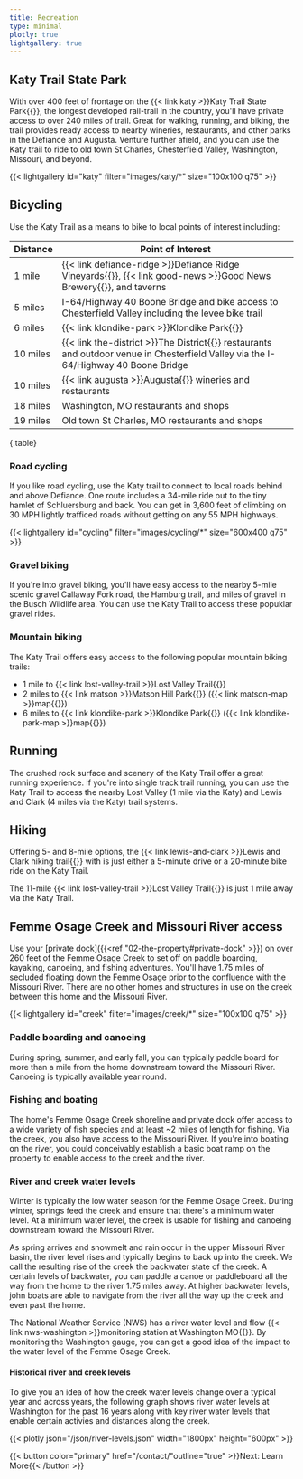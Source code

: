 ```yaml
---
title: Recreation
type: minimal
plotly: true
lightgallery: true
---
```


## Katy Trail State Park 

With over 400 feet of frontage on the {{< link katy >}}Katy Trail State Park{{</link >}}, the longest developed rail-trail in the country, you'll have private access to over 240 miles of trail. Great for walking, running, and biking, the trail provides ready access to nearby wineries, restaurants, and other parks in the Defiance and Augusta. Venture further afield, and you can use the Katy trail to ride to old town St Charles, Chesterfield Valley, Washington, Missouri, and beyond. 

{{< lightgallery id="katy" filter="images/katy/*" size="100x100 q75" >}}

## Bicycling

Use the Katy Trail as a means to bike to local points of interest including:

|Distance|Point of Interest|
|-|-|
|1 mile|{{< link defiance-ridge >}}Defiance Ridge Vineyards{{</link >}}, {{< link good-news >}}Good News Brewery{{</link >}}, and taverns| 
|5 miles|I-64/Highway 40 Boone Bridge and bike access to Chesterfield Valley including the levee bike trail|
|6 miles|{{< link klondike-park >}}Klondike Park{{</link >}}|
|10 miles|{{< link the-district >}}The District{{</link >}} restaurants and outdoor venue in Chesterfield Valley via the I-64/Highway 40 Boone Bridge|
|10 miles|{{< link augusta >}}Augusta{{</link >}} wineries and restaurants|
|18 miles|Washington, MO restaurants and shops|
|19 miles|Old town St Charles, MO restaurants and shops|
{.table}

### Road cycling 

If you like road cycling, use the Katy trail to connect to local roads behind and above Defiance. One route includes a 34-mile ride out to the tiny hamlet of Schluersburg and back. You can get in 3,600 feet of climbing on 30 MPH lightly trafficed roads without getting on any 55 MPH highways.

{{< lightgallery id="cycling" filter="images/cycling/*" size="600x400 q75" >}}

### Gravel biking

If you're into gravel biking, you'll have easy access to the nearby 5-mile scenic gravel Callaway Fork road, the Hamburg trail, and miles of gravel in the Busch Wildlife area. You can use the Katy Trail to access these popuklar gravel rides.

### Mountain biking

The Katy Trail oiffers easy access to the following popular mountain biking trails:

* 1 mile to {{< link lost-valley-trail >}}Lost Valley Trail{{</link >}}
* 2 miles to {{< link matson >}}Matson Hill Park{{</link >}} ({{< link matson-map >}}map{{</link >}})
* 6 miles to {{< link klondike-park >}}Klondike Park{{</link >}} ({{< link klondike-park-map >}}map{{</link >}})

## Running

The crushed rock surface and scenery of the Katy Trail offer a great running experience. If you're into single track trail running, you can use the Katy Trail to access the nearby Lost Valley (1 mile via the Katy) and Lewis and Clark (4 miles via the Katy) trail systems.

## Hiking

Offering 5- and 8-mile options, the {{< link lewis-and-clark >}}Lewis and Clark hiking trail{{</link >}} with is just either a 5-minute drive or a 20-minute bike ride on the Katy Trail.

The 11-mile {{< link lost-valley-trail >}}Lost Valley Trail{{</link >}} is just 1 mile away via the Katy Trail.

## Femme Osage Creek and Missouri River access

Use your [private dock]({{<ref "02-the-property#private-dock" >}}) on over 260 feet of the Femme Osage Creek to set off on paddle boarding, kayaking, canoeing, and fishing adventures. You'll have 1.75 miles of secluded floating down the Femme Osage prior to the confluence with the Missouri River. There are no other homes and structures in use on the creek between this home and the Missouri River.

{{< lightgallery id="creek" filter="images/creek/*" size="100x100 q75" >}}

### Paddle boarding and canoeing

During spring, summer, and early fall, you can typically paddle board for more than a mile from the home downstream toward the Missouri River. Canoeing is typically available year round.

### Fishing and boating

The home's Femme Osage Creek shoreline and private dock offer access to a wide variety of fish species and at least ~2 miles of length for fishing. Via the creek, you also have access to the Missouri River. If you're into boating on the river, you could conceivably establish a basic boat ramp on the property to enable access to the creek and the river.

### River and creek water levels

Winter is typically the low water season for the Femme Osage Creek. During winter, springs feed the creek and ensure that there's a minimum water level. At a minimum water level, the creek is usable for fishing and canoeing downstream toward the Missouri River.

As spring arrives and snowmelt and rain occur in the upper Missouri River basin, the river level rises and typically begins to back up into the creek. We call the resulting rise of the creek the backwater state of the creek. A certain levels of backwater, you can paddle a canoe or paddleboard all the way from the home to the river 1.75 miles away. At higher backwater levels, john boats are able to navigate from the river all the way up the creek and even past the home.

The National Weather Service (NWS) has a river water level and flow {{< link nws-washington >}}monitoring station at Washington MO{{</link >}}. By monitoring the Washington gauge, you can get a good idea of the impact to the water level of the Femme Osage Creek.

#### Historical river and creek levels

To give you an idea of how the creek water levels change over a typical year and across years, the following graph shows river water levels at Washington for the past 16 years along with key river water levels that enable certain activies and distances along the creek.

{{< plotly json="/json/river-levels.json" width="1800px" height="600px" >}}


{{< button color="primary" href="/contact/"outline="true" >}}Next: Learn More{{< /button >}}
